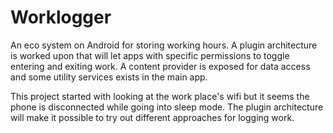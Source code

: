 Worklogger
==========

An eco system on Android for storing working hours. A plugin architecture is worked upon that will let apps with specific permissions to toggle entering and exiting work. A content provider is exposed for data access and some utility services exists in the main app.

This project started with looking at the work place's wifi but it seems the phone is disconnected while going into sleep mode. The plugin architecture will make it possible to try out different approaches for logging work.
